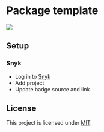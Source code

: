 # Package template

[![](https://img.shields.io/snyk/vulnerabilities/github/AckeeCZ/package-template.svg?style=flat-square)](https://snyk.io/test/github/AckeeCZ/package-template?targetFile=package.json)

## Setup

### Snyk
- Log in to [Snyk](https://app.snyk.io)
- Add project
- Update badge source and link

## License

This project is licensed under [MIT](./LICENSE).
